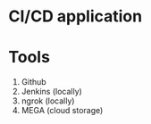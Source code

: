# CI/CD application

# Tools
1. Github
2. Jenkins (locally)
3. ngrok (locally)
4. MEGA (cloud storage)
